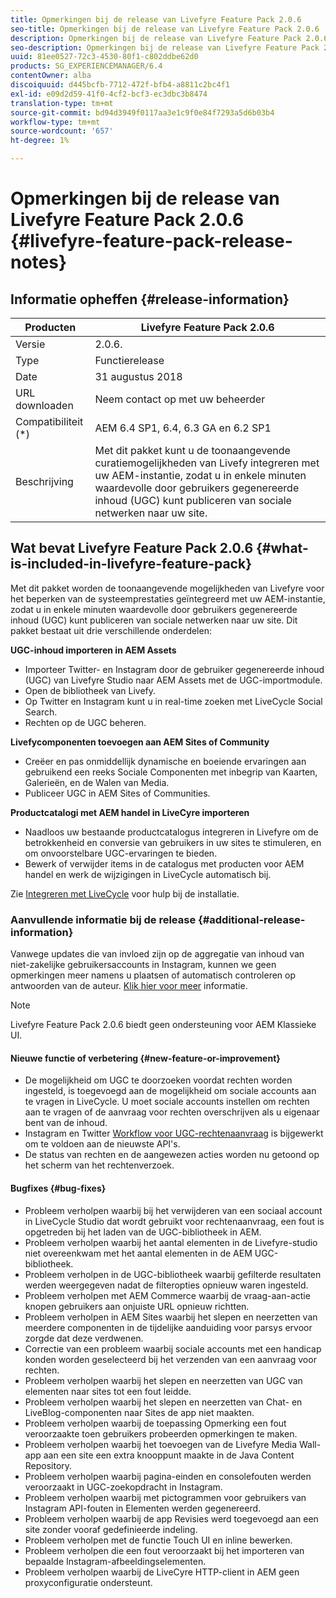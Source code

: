 ```yaml
---
title: Opmerkingen bij de release van Livefyre Feature Pack 2.0.6
seo-title: Opmerkingen bij de release van Livefyre Feature Pack 2.0.6
description: Opmerkingen bij de release van Livefyre Feature Pack 2.0.6
seo-description: Opmerkingen bij de release van Livefyre Feature Pack 2.0.6
uuid: 81ee0527-72c3-4530-80f1-c802ddbe62d0
products: SG_EXPERIENCEMANAGER/6.4
contentOwner: alba
discoiquuid: d445bcfb-7712-472f-bfb4-a8811c2bc4f1
exl-id: e09d2d59-41f0-4cf2-bcf3-ec3dbc3b8474
translation-type: tm+mt
source-git-commit: bd94d3949f0117aa3e1c9f0e84f7293a5d6b03b4
workflow-type: tm+mt
source-wordcount: '657'
ht-degree: 1%

---
```


# Opmerkingen bij de release van Livefyre Feature Pack 2.0.6 {#livefyre-feature-pack-release-notes}

## Informatie opheffen {#release-information}

| Producten | Livefyre Feature Pack 2.0.6 |
|--- |--- |
| Versie | 2.0.6. |
| Type | Functierelease |
| Date | 31 augustus 2018 |
| URL downloaden | Neem contact op met uw beheerder |
| Compatibiliteit (*) | AEM 6.4 SP1, 6.4, 6.3 GA en 6.2 SP1 |
| Beschrijving | Met dit pakket kunt u de toonaangevende curatiemogelijkheden van Livefy integreren met uw AEM-instantie, zodat u in enkele minuten waardevolle door gebruikers gegenereerde inhoud (UGC) kunt publiceren van sociale netwerken naar uw site. |

## Wat bevat Livefyre Feature Pack 2.0.6 {#what-is-included-in-livefyre-feature-pack}

Met dit pakket worden de toonaangevende mogelijkheden van Livefyre voor het beperken van de systeemprestaties geïntegreerd met uw AEM-instantie, zodat u in enkele minuten waardevolle door gebruikers gegenereerde inhoud (UGC) kunt publiceren van sociale netwerken naar uw site. Dit pakket bestaat uit drie verschillende onderdelen:

**UGC-inhoud importeren in AEM Assets**

* Importeer Twitter- en Instagram door de gebruiker gegenereerde inhoud (UGC) van Livefyre Studio naar AEM Assets met de UGC-importmodule.
* Open de bibliotheek van Livefy.
* Op Twitter en Instagram kunt u in real-time zoeken met LiveCycle Social Search.
* Rechten op de UGC beheren.

**Livefycomponenten toevoegen aan AEM Sites of Community**

* Creëer en pas onmiddellijk dynamische en boeiende ervaringen aan gebruikend een reeks Sociale Componenten met inbegrip van Kaarten, Galerieën, en de Walen van Media.
* Publiceer UGC in AEM Sites of Communities.

**Productcatalogi met AEM handel in LiveCyre importeren**

* Naadloos uw bestaande productcatalogus integreren in Livefyre om de betrokkenheid en conversie van gebruikers in uw sites te stimuleren, en om onvoorstelbare UGC-ervaringen te bieden.
* Bewerk of verwijder items in de catalogus met producten voor AEM handel en werk de wijzigingen in LiveCycle automatisch bij.

Zie [Integreren met LiveCycle](https://docs.adobe.com/content/help/en/experience-manager-64/administering/integration/livefyre.html) voor hulp bij de installatie.

### Aanvullende informatie bij de release {#additional-release-information}

Vanwege updates die van invloed zijn op de aggregatie van inhoud van niet-zakelijke gebruikersaccounts in Instagram, kunnen we geen opmerkingen meer namens u plaatsen of automatisch controleren op antwoorden van de auteur. [Klik hier voor meer](https://developers.facebook.com/blog/post/2018/04/04/facebook-api-platform-product-changes/) informatie.

>[!NOTE]
>
>Livefyre Feature Pack 2.0.6 biedt geen ondersteuning voor AEM Klassieke UI.

#### Nieuwe functie of verbetering {#new-feature-or-improvement}

* De mogelijkheid om UGC te doorzoeken voordat rechten worden ingesteld, is toegevoegd aan de mogelijkheid om sociale accounts aan te vragen in LiveCycle. U moet sociale accounts instellen om rechten aan te vragen of de aanvraag voor rechten overschrijven als u eigenaar bent van de inhoud.
* Instagram en Twitter [Workflow voor UGC-rechtenaanvraag](https://docs.adobe.com/content/help/en/experience-manager-64/administering/integration/livefyre.html) is bijgewerkt om te voldoen aan de nieuwste API&#39;s.
* De status van rechten en de aangewezen acties worden nu getoond op het scherm van het rechtenverzoek.

#### Bugfixes {#bug-fixes}

* Probleem verholpen waarbij bij het verwijderen van een sociaal account in LiveCycle Studio dat wordt gebruikt voor rechtenaanvraag, een fout is opgetreden bij het laden van de UGC-bibliotheek in AEM.
* Probleem verholpen waarbij het aantal elementen in de Livefyre-studio niet overeenkwam met het aantal elementen in de AEM UGC-bibliotheek.
* Probleem verholpen in de UGC-bibliotheek waarbij gefilterde resultaten werden weergegeven nadat de filteropties opnieuw waren ingesteld.
* Probleem verholpen met AEM Commerce waarbij de vraag-aan-actie knopen gebruikers aan onjuiste URL opnieuw richtten.
* Probleem verholpen in AEM Sites waarbij het slepen en neerzetten van meerdere componenten in de tijdelijke aanduiding voor parsys ervoor zorgde dat deze verdwenen.
* Correctie van een probleem waarbij sociale accounts met een handicap konden worden geselecteerd bij het verzenden van een aanvraag voor rechten.
* Probleem verholpen waarbij het slepen en neerzetten van UGC van elementen naar sites tot een fout leidde.
* Probleem verholpen waarbij het slepen en neerzetten van Chat- en LiveBlog-componenten naar Sites de app niet maakten.
* Probleem verholpen waarbij de toepassing Opmerking een fout veroorzaakte toen gebruikers probeerden opmerkingen te maken.
* Probleem verholpen waarbij het toevoegen van de Livefyre Media Wall-app aan een site een extra knooppunt maakte in de Java Content Repository.
* Probleem verholpen waarbij pagina-einden en consolefouten werden veroorzaakt in UGC-zoekopdracht in Instagram.
* Probleem verholpen waarbij met pictogrammen voor gebruikers van Instagram API-fouten in Elementen werden gegenereerd.
* Probleem verholpen waarbij de app Revisies werd toegevoegd aan een site zonder vooraf gedefinieerde indeling.
* Probleem verholpen met de functie Touch UI en inline bewerken.
* Probleem verholpen die een fout veroorzaakt bij het importeren van bepaalde Instagram-afbeeldingselementen.
* Probleem verholpen waarbij de LiveCyre HTTP-client in AEM geen proxyconfiguratie ondersteunt.
